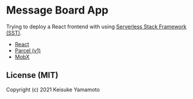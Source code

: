 # Message Board App

Trying to deploy a React frontend 
with using [Serverless Stack Framework (SST)](https://serverless-stack.com/).

- [React](https://reactjs.org/)
- [Parcel (v1)](https://parceljs.org/)
- [MobX](https://mobx.js.org/)


## License (MIT)

Copyright (c) 2021 Keisuke Yamamoto
